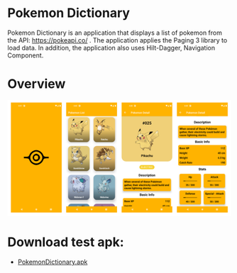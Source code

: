# Pokemon Dictionary 
Pokemon Dictionary is an application that displays a list of pokemon from the API: https://pokeapi.co/ . The application applies the Paging 3 library to load data. In addition, the application also uses Hilt-Dagger, Navigation Component.

# Overview
![ScreenShot](/docs/overview.jpg)

# Download test apk:
* [PokemonDictionary.apk](https://github.com/HaiBuiDinh/PokemonDictionary/raw/main/docs/PokemonDictionary.apk "download")